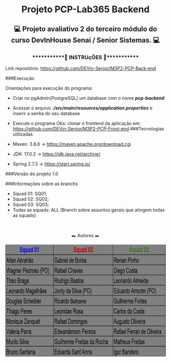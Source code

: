 <h1 align="center"> Projeto PCP-Lab365 Backend </h1>
<h2 align="center"> 💻 Projeto avaliativo 2 do terceiro módulo do curso DevInHouse Senai / Senior Sistemas. 💻</h2>

<h3 align="center">***********🔧 INSTRUçÕES 🔧***********</h3>

Link repositório: https://github.com/DEVin-Senior/M3P2-PCP-Back-end

###Execução

Orientações para execução do programa:
- Criar no pgAdmin(PostgreSQL) um database com o nome ***pcp-backend***
- Acessar o arquivo ***./src/main/resources/application.properties*** e inserir a senha do seu database
- Execute o programa
Obs: clonar o frontend da aplicação em: https://github.com/DEVin-Senior/M3P2-PCP-Front-end
###Tecnologias utilizadas

- Maven: 3.8.6 -> https://maven.apache.org/download.cgi

- JDK: 17.0.2 -> https://jdk.java.net/archive/

- Spring 2.7.3 -> https://start.spring.io/

###Versão do projeto 1.0

###Informações sobre as branchs

- Squad 01: SQ01;
- Squad 02: SQ02;
- Squad 03: SQ03;
- Todas as squads: ALL (Branch sobre assuntos gerais que atingem todas as squads)

<br>
<p align="center"> ✒️ Autores ✒️ </p>
<p align="center"><a href="#"><img align="center" width="700" height="350"  src="img/Desenvolvedores.jpg" /></a></p>

<br>
